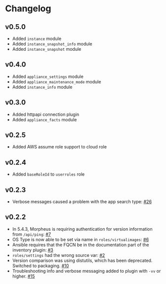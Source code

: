 # Changelog

## v0.5.0
- Added `instance` module
- Added `instance_snapshot_info` module
- Added `instance_snapshot` module

## v0.4.0
- Added `appliance_settings` module
- Added `appliance_maintenance_mode` module
- Added `instance_info` module

## v0.3.0
- Added httpapi connection plugin
- Added `appliance_facts` module

## v0.2.5
- Added AWS assume role support to cloud role

## v0.2.4
- Added `baseRoleId` to `userroles` role

## v0.2.3
- Verbose messages caused a problem with the app search type: [#26](https://github.com/gomorpheus/ansible-collection-morpheus-core/issues/26)

## v0.2.2

- In 5.4.3, Morpheus is requiring authentication for version information from `/api/ping`: [#7](https://github.com/gomorpheus/ansible-collection-morpheus-core/issues/7)
- OS Type is now able to be set via name in `roles/virtualimages`: [#6](https://github.com/gomorpheus/ansible-collection-morpheus-core/issues/6)
- Ansible requires that the FQCN be in the documentation part of the inventory plugin: [#3](https://github.com/gomorpheus/ansible-collection-morpheus-core/issues/3)
- `roles/settings` had the wrong source var: [#2](https://github.com/gomorpheus/ansible-collection-morpheus-core/issues/2)
- Version comparison was using distutils, which has been deprecated.  Switched to packaging. [#10](https://github.com/gomorpheus/ansible-collection-morpheus-core/issues/10)
- Troubleshooting info and verbose messaging added to plugin with `-vv` or higher. [#15](https://github.com/gomorpheus/ansible-collection-morpheus-core/issues/15)

